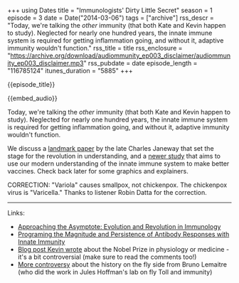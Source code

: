 +++
using Dates
title = "Immunologists' Dirty Little Secret"
season = 1
episode = 3
date = Date("2014-03-06")
tags = ["archive"]
rss_descr = "Today, we're talking the *other* immunity (that both Kate and Kevin happen to study). Neglected for nearly one hundred years, the innate immune system is required for getting inflammation going, and without it, adaptive immunity wouldn't function."
rss_title = title
rss_enclosure = "https://archive.org/download/audiommunity_ep003_disclaimer/audiommunity_ep003_disclaimer.mp3"
rss_pubdate = date
episode_length = "116785124"
itunes_duration = "5885"
+++

{{episode_title}}

{{embed_audio}}

Today, we're talking the *other* immunity (that both Kate and Kevin happen to study). Neglected for nearly one hundred years, the innate immune system is required for getting inflammation going, and without it, adaptive immunity wouldn't function.

We discuss a [landmark paper](http://www.ncbi.nlm.nih.gov/pubmed/2700931) by the late Charles Janeway that set the stage for the revolution in understanding, and a [newer study](http://www.ncbi.nlm.nih.gov/pmc/articles/PMC3057367/#__ffn_sectitle) that aims to use our modern understanding of the innate immune system to make better vaccines. Check back later for some graphics and explainers.

CORRECTION: "Variola" causes smallpox, not chickenpox. The chickenpox virus is "Varicella." Thanks to listener Robin Datta for the correction.

--------

Links:

- [Approaching the Asymptote: Evolution and Revolution in Immunology](http://cl.ly/3v003o2L0X463U053f2L)
- [Programing the Magnitude and Persistence of Antibody Responses with Innate Immunity](http://www.ncbi.nlm.nih.gov/pmc/articles/PMC3057367/#__ffn_sectitle)
- [Blog post Kevin wrote](http://scienceblogs.com/webeasties/2011/10/06/a-bitter-sweet-nobel-beutler/) about the Nobel Prize in physiology or medicine - it's a bit controversial (make sure to read the comments too!)
- [More controversy](http://www.behinddiscoveries.com/) about the history on the fly side from Bruno Lemaitre (who did the work in Jules Hoffman's lab on fly Toll and immunity)
